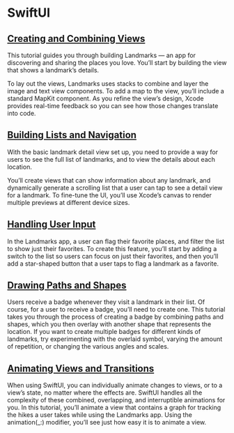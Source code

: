# SwiftUI


## [Creating and Combining Views](https://developer.apple.com/tutorials/swiftui/creating-and-combining-views)

This tutorial guides you through building Landmarks — an app for discovering and sharing the places you love. You’ll start by building the view that shows a landmark’s details.

To lay out the views, Landmarks uses stacks to combine and layer the image and text view components. To add a map to the view, you’ll include a standard MapKit component. As you refine the view’s design, Xcode provides real-time feedback so you can see how those changes translate into code.






## [Building Lists and Navigation](https://developer.apple.com/tutorials/swiftui/building-lists-and-navigation)
With the basic landmark detail view set up, you need to provide a way for users to see the full list of landmarks, and to view the details about each location.

You’ll create views that can show information about any landmark, and dynamically generate a scrolling list that a user can tap to see a detail view for a landmark. To fine-tune the UI, you’ll use Xcode’s canvas to render multiple previews at different device sizes.


## [Handling User Input](https://developer.apple.com/tutorials/swiftui/handling-user-input)
In the Landmarks app, a user can flag their favorite places, and filter the list to show just their favorites. To create this feature, you’ll start by adding a switch to the list so users can focus on just their favorites, and then you’ll add a star-shaped button that a user taps to flag a landmark as a favorite.


## [Drawing Paths and Shapes](https://developer.apple.com/tutorials/swiftui/drawing-paths-and-shapes)

Users receive a badge whenever they visit a landmark in their list. Of course, for a user to receive a badge, you’ll need to create one. This tutorial takes you through the process of creating a badge by combining paths and shapes, which you then overlay with another shape that represents the location.
If you want to create multiple badges for different kinds of landmarks, try experimenting with the overlaid symbol, varying the amount of repetition, or changing the various angles and scales.


## [Animating Views and Transitions](https://developer.apple.com/tutorials/swiftui/animating-views-and-transitions)
When using SwiftUI, you can individually animate changes to views, or to a view’s state, no matter where the effects are. SwiftUI handles all the complexity of these combined, overlapping, and interruptible animations for you.
In this tutorial, you’ll animate a view that contains a graph for tracking the hikes a user takes while using the Landmarks app. Using the animation(_:) modifier, you’ll see just how easy it is to animate a view.


